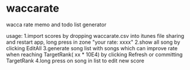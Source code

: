 # waccarate
wacca rate memo and todo list generator

usage:
1.import scores by dropping waccarate.csv into itunes file sharing and restart app, long press in zone "your rate: xxxx"
2.show all song by clicking EditAll
3.generate song list with songs which can improve rate when reaching TargetRank( xx * 10E4) by clicking Refresh or committing TargetRank
4.long press on song in list to edit new score

